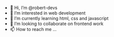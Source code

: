 - 👋 Hi, I’m @robert-devs
- 👀 I’m interested in web development
- 🌱 I’m currently learning html, css and javascript
- 💞️ I’m looking to collaborate on frontend work
- 📫 How to reach me ...

<!---
robert-devs/robert-devs is a ✨ special ✨ repository because its `README.md` (this file) appears on your GitHub profile.
You can click the Preview link to take a look at your changes.
--->
